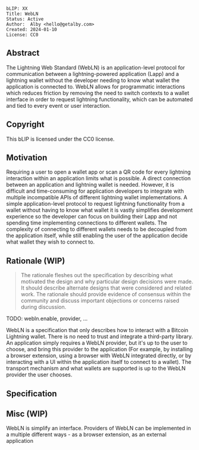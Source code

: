 ```
bLIP: XX
Title: WebLN
Status: Active
Author:  Alby <hello@getalby.com>
Created: 2024-01-10
License: CC0
```

## Abstract

The Lightning Web Standard (WebLN) is an application-level protocol for communication between a lightning-powered application (Lapp) and a lightning wallet without the developer needing to know what wallet the application is connected to. WebLN allows for programmatic interactions which reduces friction by removing the need to switch contexts to a wallet interface in order to request lightning functionality, which can be automated and tied to every event or user interaction.

## Copyright

This bLIP is licensed under the CC0 license.

## Motivation

Requiring a user to open a wallet app or scan a QR code for every lightning interaction within an application limits what is possible. A direct connection between an application and lightning wallet is needed. However, it is difficult and time-consuming for application developers to integrate with multiple incompatible APIs of different lightning wallet implementations. A simple application-level protocol to request lightning functionality from a wallet without having to know what wallet it is vastly simplifies development experience so the developer can focus on building their Lapp and not spending time implementing connections to different wallets. The complexity of connecting to different wallets needs to be decoupled from the application itself, while still enabling the user of the application decide what wallet they wish to connect to.

## Rationale (WIP)

> The rationale fleshes out the specification by describing what motivated
the design and why particular design decisions were made. It should describe alternate
designs that were considered and related work. The rationale should provide evidence of
consensus within the community and discuss important objections or concerns raised
during discussion.

TODO: webln.enable, provider, ...

WebLN is a specification that only describes how to interact with a Bitcoin Lightning wallet. There is no need to trust and integrate a third-party library. An application simply requires a WebLN provider, but it's up to the user to choose, and bring this provider to the application (For example, by installing a browser extension, using a browser with WebLN integrated directly, or by interacting with a UI within the application itself to connect to a wallet). The transport mechanism and what wallets are supported is up to the WebLN provider the user chooses.

## Specification



## Misc (WIP)

WebLN is simplify an interface. Providers of WebLN can be implemented in a multiple different ways - as a browser extension, as an external application